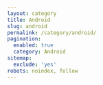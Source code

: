 ```yaml
---
layout: category
title: Android
slug: android
permalink: /category/android/
pagination:
  enabled: true
  category: Android
sitemap:
  exclude: 'yes'
robots: noindex, follow
---
```

